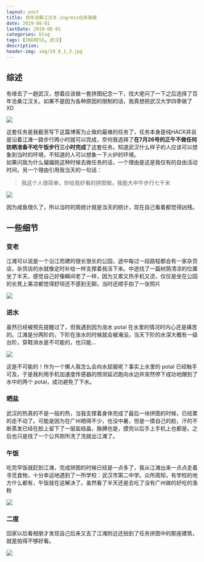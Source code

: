 ```yaml
---
layout: post
title: 百年沧桑江汉关-ingress任务简报
date: 2019-08-01
lastDate: 2019-08-01
categories: blog
tags: [INGRESS, 武汉]
description:
header-img: img/19_8_1_3.jpg
---
```


## 综述

有缘去了一趟武汉，想着应该做一套拼图纪念一下，找大佬问了一下之后选择了百年沧桑江汉关。如果不是因为各种原因的限制的话，我真想把武汉大学四季做了XD  

![](/img/19_8_1_1.jpg)

这套任务是我截至写下这篇博客为止做的最难的任务了，任务本身是纯HACK并且是沿着江滩一路步行两小时就可以完成，奈何我选择了**在7月26号的正午不做任何防晒准备不吃午饭步行三小时完成**了这套任务。知道武汉什么样子的人应该可以想象到当时的环境，不知道的人可以想象一下火炉的环境。  
如果问我为什么偏偏挑这种时候去做任务的话，一个理由是这是我仅有的自由活动时间，另一个理由引用我当天的一句话：

> 我这个人很简单，你给我好看的拼图做，我能大中午步行七千米

![](/img/19_8_1_2.jpg)

因为咸鱼很久了，所以当时的周统计就是当天的统计，现在自己看着都觉得凶残。

## 一些细节

### 变老

江滩可以说是一个沿江而建的很长很长的公园，途中每过一段路程都会有一家杂货店，杂货店的水就像定时补给一样支撑着我活下来。中途找了一篇树荫清凉的位置坐了半天，感觉自己好像瞬间老了一样，因为又累又热手机又烫，仅仅是坐在公园的长凳上乘凉都觉得舒坦还不感到无聊。当时还顺手拍了一张照片

![](/img/19_8_1_3.jpg)

### 进水

虽然已经被预先提醒过了，但我遇到因为涨水 potal 在水里的情况时内心还是痛苦的。江滩是分两阶的，下阶在涨水的时候就会被淹没。当天下阶的水深大概有一级台阶，穿鞋淌水是不可能的，也只能...

![](/img/19_8_1_4.jpg)

这是不可能的！作为一个懒人我怎么会向水屈服呢？事实上水里的 potal 已经触手可及，于是我利用手机加速度传感器的预测延迟跑向水边并突然停下成功地蹭到了水中的两个 potal，成功避免了下水。

### 晒盐

武汉的热真的不是一般的热，当我支撑着身体完成了最后一块拼图的时候，已经累的走不动了。可能是因为在广州晒得不少，也没中暑，但是一摸自己的脸，汗的不断蒸发已经在脸上留下了一层盐结晶，胳膊也是，摸完以后手上手机上也都是。之后也只是找了一个公共厕所洗了洗就出江滩了。

### 午饭

吃完早饭就赶到江滩，完成拼图的时候已经是一点多了，我从江滩出来一点点走着寻觅食物，十分幸运地遇到了一所学校：武汉市第二中学。众所周知，有学校的地方什么都有，午饭就在这解决了。虽然看了半天还是去吃了没有广州做的好吃的渔粉

![](/img/19_8_1_5.jpg)

### 二度

回家以后看相册才发现自己后来又去了江滩附近还拍到了任务拼图中的那座建筑，就是拍得不够好看。

![](/img/19_8_1_6.jpg)